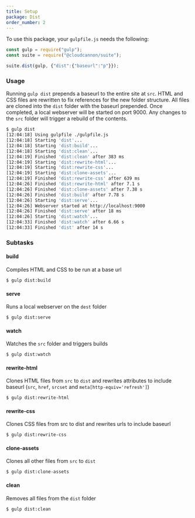 ```yaml
---
title: Setup
package: Dist
order_number: 2
---
```


To use this package, your `gulpfile.js` needs the following:

```js
const gulp = require("gulp");
const suite = require("@cloudcannon/suite");

suite.dist(gulp, {"dist":{"baseurl":"p"}});
```

### Usage

Running `gulp dist` prepends a baseurl to the entire site at `src`. HTML and CSS files are rewritten to fix references for the new folder structure. All files are cloned into the `dist` folder with the baseurl prepended. Once completed, a local webserver will be started on port 9000. Any changes to the `src` folder will trigger a rebuild of the contents.

```bash
$ gulp dist
[12:04:18] Using gulpfile ./gulpfile.js
[12:04:18] Starting 'dist'...
[12:04:18] Starting 'dist:build'...
[12:04:18] Starting 'dist:clean'...
[12:04:19] Finished 'dist:clean' after 383 ms
[12:04:19] Starting 'dist:rewrite-html'...
[12:04:19] Starting 'dist:rewrite-css'...
[12:04:19] Starting 'dist:clone-assets'...
[12:04:19] Finished 'dist:rewrite-css' after 639 ms
[12:04:26] Finished 'dist:rewrite-html' after 7.1 s
[12:04:26] Finished 'dist:clone-assets' after 7.38 s
[12:04:26] Finished 'dist:build' after 7.78 s
[12:04:26] Starting 'dist:serve'...
[12:04:26] Webserver started at http://localhost:9000
[12:04:26] Finished 'dist:serve' after 18 ms
[12:04:26] Starting 'dist:watch'...
[12:04:33] Finished 'dist:watch' after 6.66 s
[12:04:33] Finished 'dist' after 14 s
```

### Subtasks

#### build

Compiles HTML and CSS to be run at a base url

```bash
$ gulp dist:build
```

#### serve

Runs a local webserver on the `dest` folder

```bash
$ gulp dist:serve
```

#### watch

Watches the `src` folder and triggers builds

```bash
$ gulp dist:watch
```

#### rewrite-html

Clones HTML files from `src` to `dist` and rewrites attributes to include baseurl (`src`, `href`, `srcset` and `meta[http-equiv='refresh']`)

```bash
$ gulp dist:rewrite-html
```

#### rewrite-css

Clones CSS files from src to dist and rewrites urls to include baseurl

```bash
$ gulp dist:rewrite-css
```

#### clone-assets

Clones all other files from `src` to `dist`

```bash
$ gulp dist:clone-assets
```

#### clean

Removes all files from the `dist` folder

```bash
$ gulp dist:clean
```